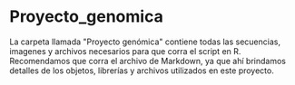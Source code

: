 # Proyecto_genomica
La carpeta llamada "Proyecto genómica" contiene todas las secuencias, imagenes y archivos necesarios para que corra el script en R. Recomendamos que corra el archivo de Markdown, ya que ahí brindamos detalles de los objetos, librerías y archivos utilizados en este proyecto.
